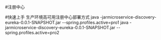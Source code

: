 #注册中心

#快速上手
 生产环境高可用注册中心部署方式
 java -jarmicroservice-discovery-eureka-0.0.1-SNAPSHOT.jar --spring.profiles.active=pro1
 java -jarmicroservice-discovery-eureka-0.0.1-SNAPSHOT.jar --spring.profiles.active=pro2
